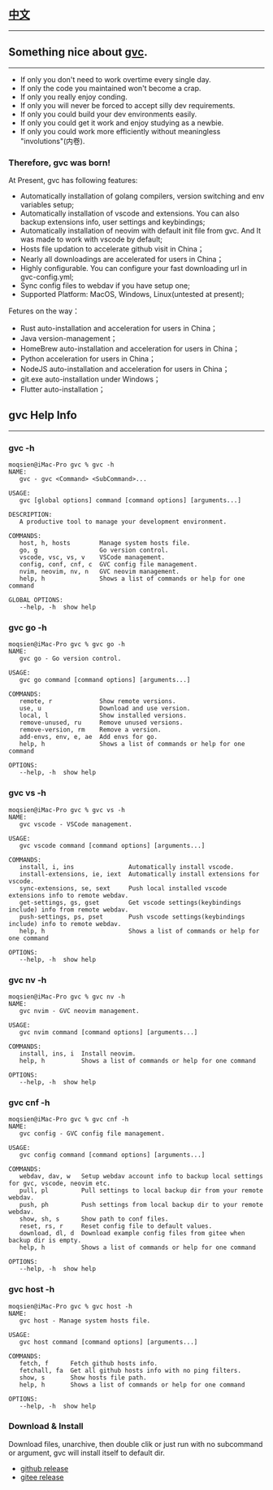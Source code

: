 ## [中文](https://github.com/moqsien/gvc/blob/main/docs/Readme_CN.md)
---------

## Something nice about [gvc](https://github.com/moqsien/gvc).
---------
- If only you don't need to work overtime every single day.
- If only the code you maintained won't become a crap.
- If only you really enjoy conding.
- If only you will never be forced to accept silly dev requirements.
- If only you could build your dev environments easily.
- If only you could get it work and enjoy studying as a newbie.
- If only you could work more efficiently without meaningless "involutions"(内卷).
### Therefore, gvc was born!
At Present, gvc has following features:
- Automatically installation of golang compilers, version switching and env variables setup;
- Automatically installation of vscode and extensions. You can also backup extensions info, user settings and keybindings;
- Automatically installation of neovim with default init file from gvc. And It was made to work with vscode by default;
- Hosts file updation to accelerate github visit in China；
- Nearly all downloadings are accelerated for users in China；
- Highly configurable. You can configure your fast downloading url in gvc-config.yml;
- Sync config files to webdav if you have setup one;
- Supported Platform: MacOS, Windows, Linux(untested at present);

Fetures on the way：
- Rust auto-installation and acceleration for users in China；
- Java version-management；
- HomeBrew auto-installation and acceleration for users in China；
- Python acceleration for users in China；
- NodeJS auto-installation and acceleration for users in China；
- git.exe auto-installation under Windows；
- Flutter auto-installation；

## gvc Help Info
---------
### gvc -h
```shell
moqsien@iMac-Pro gvc % gvc -h
NAME:
   gvc - gvc <Command> <SubCommand>...

USAGE:
   gvc [global options] command [command options] [arguments...]

DESCRIPTION:
   A productive tool to manage your development environment.

COMMANDS:
   host, h, hosts        Manage system hosts file.
   go, g                 Go version control.
   vscode, vsc, vs, v    VSCode management.
   config, conf, cnf, c  GVC config file management.
   nvim, neovim, nv, n   GVC neovim management.
   help, h               Shows a list of commands or help for one command

GLOBAL OPTIONS:
   --help, -h  show help
```
### gvc go -h
```shell
moqsien@iMac-Pro gvc % gvc go -h
NAME:
   gvc go - Go version control.

USAGE:
   gvc go command [command options] [arguments...]

COMMANDS:
   remote, r             Show remote versions.
   use, u                Download and use version.
   local, l              Show installed versions.
   remove-unused, ru     Remove unused versions.
   remove-version, rm    Remove a version.
   add-envs, env, e, ae  Add envs for go.
   help, h               Shows a list of commands or help for one command

OPTIONS:
   --help, -h  show help
```

### gvc vs -h
```shell
moqsien@iMac-Pro gvc % gvc vs -h
NAME:
   gvc vscode - VSCode management.

USAGE:
   gvc vscode command [command options] [arguments...]

COMMANDS:
   install, i, ins               Automatically install vscode.
   install-extensions, ie, iext  Automatically install extensions for vscode.
   sync-extensions, se, sext     Push local installed vscode extensions info to remote webdav.
   get-settings, gs, gset        Get vscode settings(keybindings include) info from remote webdav.
   push-settings, ps, pset       Push vscode settings(keybindings include) info to remote webdav.
   help, h                       Shows a list of commands or help for one command

OPTIONS:
   --help, -h  show help
```

### gvc nv -h
```shell
moqsien@iMac-Pro gvc % gvc nv -h
NAME:
   gvc nvim - GVC neovim management.

USAGE:
   gvc nvim command [command options] [arguments...]

COMMANDS:
   install, ins, i  Install neovim.
   help, h          Shows a list of commands or help for one command

OPTIONS:
   --help, -h  show help
```

### gvc cnf -h
```shell
moqsien@iMac-Pro gvc % gvc cnf -h
NAME:
   gvc config - GVC config file management.

USAGE:
   gvc config command [command options] [arguments...]

COMMANDS:
   webdav, dav, w   Setup webdav account info to backup local settings for gvc, vscode, neovim etc.
   pull, pl         Pull settings to local backup dir from your remote webdav.
   push, ph         Push settings from local backup dir to your remote webdav.
   show, sh, s      Show path to conf files.
   reset, rs, r     Reset config file to default values.
   download, dl, d  Download example config files from gitee when backup dir is empty.
   help, h          Shows a list of commands or help for one command

OPTIONS:
   --help, -h  show help
```

### gvc host -h
```shell
moqsien@iMac-Pro gvc % gvc host -h
NAME:
   gvc host - Manage system hosts file.

USAGE:
   gvc host command [command options] [arguments...]

COMMANDS:
   fetch, f      Fetch github hosts info.
   fetchall, fa  Get all github hosts info with no ping filters.
   show, s       Show hosts file path.
   help, h       Shows a list of commands or help for one command

OPTIONS:
   --help, -h  show help
```

### Download & Install
Download files, unarchive, then double clik or just run with no subcommand or argument, gvc will install itself to default dir.
- [github release](https://github.com/moqsien/gvc/releases)
- [gitee release](https://gitee.com/moqsien/gvc/releases/tag/v2)
